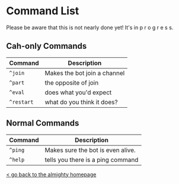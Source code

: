 # Command List

Please be aware that this is not nearly done yet! It's in p r o g r e s s.

## Cah-only Commands
Command | Description
--------|--------
`^join` | Makes the bot join a channel
`^part` | the opposite of join
`^eval` | does what you'd expect
`^restart` | what do you think it does?

## Normal Commands

Command | Description
--------|--------
`^ping` | Makes sure the bot is even alive.
`^help` | tells you there is a ping command

[< go back to the almighty homepage](https://cahbots.github.io/ircahbot/)
